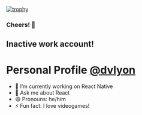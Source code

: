[![trophy](https://github-profile-trophy.vercel.app/?username=dvlyon-az&theme=matrix)](https://github.com/ryo-ma/github-profile-trophy)

### Cheers! 🥂

## Inactive work account!
# Personal Profile [@dvlyon](https://github.com/dvlyon)

- 🔭 I’m currently working on React Native
- 💬 Ask me about React
- 😄 Pronouns: he/him
- ⚡ Fun fact: I love videogames!

<!--
**dvlyon/DvLyon** is a ✨ _special_ ✨ repository because its `README.md` (this file) appears on your GitHub profile.

Here are some ideas to get you started:

- 🔭 I’m currently working on ...
- 🌱 I’m currently learning ...
- 👯 I’m looking to collaborate on ...
- 🤔 I’m looking for help with ...
- 💬 Ask me about ...
- 📫 How to reach me: ...
- 😄 Pronouns: ...
- ⚡ Fun fact: ...
-->
